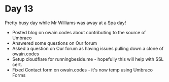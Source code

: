 # Day 13

Pretty busy day while Mr Williams was away at a Spa day! 

* Posted blog on owain.codes about contributing to the source of Umbraco
* Answered some questions on Our forum
* Asked a question on Our forum as having issues pulling down a clone of owain.codes
* Setup cloudflare for runningbeside.me - hopefully this will help with SSL cert. 
* Fixed Contact form on owain.codes - it's now temp using Umbraco Forms




